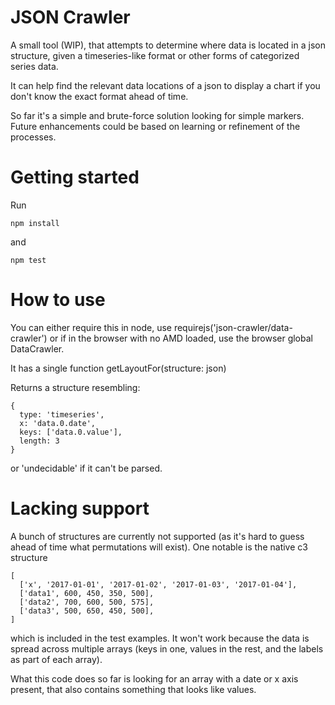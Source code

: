 # JSON Crawler

A small tool (WIP), that attempts to determine where data is located in a json structure, given a timeseries-like format or other forms of categorized series data.

It can help find the relevant data locations of a json to display a chart if you don't know the exact format ahead of time.

So far it's a simple and brute-force solution looking for simple markers. Future enhancements could be based on learning or refinement of the processes.

# Getting started

Run

    npm install

and

    npm test

# How to use

You can either require this in node, use requirejs('json-crawler/data-crawler') or if in the browser with no AMD loaded, use the browser global DataCrawler.

It has a single function getLayoutFor(structure: json)

Returns a structure resembling:

    {
      type: 'timeseries',
      x: 'data.0.date',
      keys: ['data.0.value'],
      length: 3
    }

or 'undecidable' if it can't be parsed.

# Lacking support

A bunch of structures are currently not supported (as it's hard to guess ahead of time what permutations will exist). One notable is the native c3 structure

    [
      ['x', '2017-01-01', '2017-01-02', '2017-01-03', '2017-01-04'],
      ['data1', 600, 450, 350, 500],
      ['data2', 700, 600, 500, 575],
      ['data3', 500, 650, 450, 500],
    ]

which is included in the test examples. It won't work because the data is spread across multiple arrays (keys in one, values in the rest, and the labels as part of each array).

What this code does so far is looking for an array with a date or x axis present, that also contains something that looks like values.
